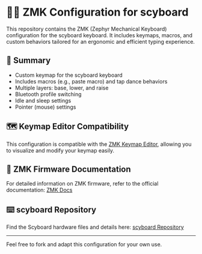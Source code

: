 ﻿# 🧑‍💻 ZMK Configuration for scyboard

This repository contains the ZMK (Zephyr Mechanical Keyboard) configuration for the scyboard keyboard. It includes keymaps, macros, and custom behaviors tailored for an ergonomic and efficient typing experience.

## 📝 Summary

- Custom keymap for the scyboard keyboard
- Includes macros (e.g., paste macro) and tap dance behaviors
- Multiple layers: base, lower, and raise
- Bluetooth profile switching
- Idle and sleep settings
- Pointer (mouse) settings

## 🗺️ Keymap Editor Compatibility

This configuration is compatible with the [ZMK Keymap Editor](https://nickcoutsos.github.io/keymap-editor/), allowing you to visualize and modify your keymap easily.

## 📖 ZMK Firmware Documentation

For detailed information on ZMK firmware, refer to the official documentation: [ZMK Docs](https://zmk.dev/docs/)

## ⌨️ scyboard Repository

Find the Scyboard hardware files and details here: [scyboard Repository](https://github.com/Scybin/scyboard)

---

Feel free to fork and adapt this configuration for your own use.
